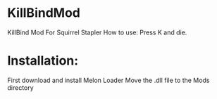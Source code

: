 # KillBindMod
KillBind Mod For Squirrel Stapler
How to use:
  Press K and die.
# Installation:
  First download and install Melon Loader
  Move the .dll file to the Mods directory
